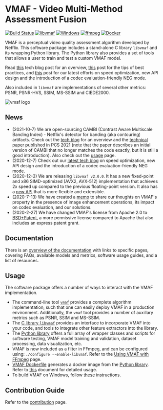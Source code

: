 # VMAF - Video Multi-Method Assessment Fusion

[![Build Status](https://travis-ci.com/Netflix/vmaf.svg?branch=master)](https://travis-ci.com/Netflix/vmaf)
[![libvmaf](https://github.com/Netflix/vmaf/workflows/libvmaf/badge.svg)](https://github.com/Netflix/vmaf/actions?query=workflow%3Alibvmaf)
[![Windows](https://github.com/Netflix/vmaf/workflows/Windows/badge.svg)](https://github.com/Netflix/vmaf/actions?query=workflow%3AWindows)
[![ffmpeg](https://github.com/Netflix/vmaf/workflows/ffmpeg/badge.svg)](https://github.com/Netflix/vmaf/actions?query=workflow%3Affmpeg)
[![Docker](https://github.com/Netflix/vmaf/workflows/Docker/badge.svg)](https://github.com/Netflix/vmaf/actions?query=workflow%3ADocker)

VMAF is a perceptual video quality assessment algorithm developed by Netflix. This software package includes a stand-alone C library `libvmaf` and its wrapping Python library. The Python library also provides a set of tools that allows a user to train and test a custom VMAF model.

Read [this](https://medium.com/netflix-techblog/toward-a-practical-perceptual-video-quality-metric-653f208b9652) tech blog post for an overview, [this](https://medium.com/netflix-techblog/vmaf-the-journey-continues-44b51ee9ed12) post for the tips of best practices, and [this](https://netflixtechblog.com/toward-a-better-quality-metric-for-the-video-community-7ed94e752a30) post for our latest efforts on speed optimization, new API design and the introduction of a codec evaluation-friendly NEG mode.

Also included in `libvmaf` are implementations of several other metrics: PSNR, PSNR-HVS, SSIM, MS-SSIM and CIEDE2000.

![vmaf logo](resource/images/vmaf_logo.jpg)

## News

- (2021-10-7) We are open-sourcing CAMBI (Contrast Aware Multiscale Banding Index) - Netflix's detector for banding (aka contouring) artifacts. Check out the [tech blog](https://netflixtechblog.medium.com/cambi-a-banding-artifact-detector-96777ae12fe2) for an overview and the [technical paper](resource/doc/papers/CAMBI_PCS2021.pdf) published in PCS 2021 (note that the paper describes an initial version of CAMBI that no longer matches the code exactly, but it is still a good introduction). Also check out the [usage](resource/doc/cambi.md) page.
- (2020-12-7) Check out our [latest tech blog](https://netflixtechblog.com/toward-a-better-quality-metric-for-the-video-community-7ed94e752a30) on speed optimization, new API design and the introduction of a codec evaluation-friendly NEG mode.
- (2020-12-3) We are releasing `libvmaf v2.0.0`. It has a new fixed-point and x86 SIMD-optimized (AVX2, AVX-512) implementation that achieves 2x speed up compared to the previous floating-point version. It also has a [new API](libvmaf/README.md) that is more flexible and extensible.
- (2020-7-13) We have created a [memo](https://docs.google.com/document/d/1dJczEhXO0MZjBSNyKmd3ARiCTdFVMNPBykH4_HMPoyY/edit?usp=sharing) to share our thoughts on VMAF's property in the presence of image enhancement operations, its impact on codec evaluation, and our solutions.
- (2020-2-27) We have changed VMAF's license from Apache 2.0 to [BSD+Patent](https://opensource.org/licenses/BSDplusPatent), a more permissive license compared to Apache that also includes an express patent grant.

## Documentation

There is an [overview of the documentation](resource/doc/index.md) with links to specific pages, covering FAQs, available models and metrics, software usage guides, and a list of resources.

## Usage

The software package offers a number of ways to interact with the VMAF implementation.

  - The command-line tool [`vmaf`](libvmaf/tools/README.md) provides a complete algorithm implementation, such that one can easily deploy VMAF in a production environment. Additionally, the `vmaf` tool provides a number of auxillary metrics such as PSNR, SSIM and MS-SSIM.
  - The [C library `libvmaf`](libvmaf/README.md) provides an interface to incorporate VMAF into your code, and tools to integrate other feature extractors into the library.
  - The [Python library](resource/doc/python.md) offers a full array of wrapper classes and scripts for software testing, VMAF model training and validation, dataset processing, data visualization, etc.
  - VMAF is now included as a filter in FFmpeg, and can be configured using: `./configure --enable-libvmaf`. Refer to the [Using VMAF with FFmpeg](resource/doc/ffmpeg.md) page.
  - [VMAF Dockerfile](Dockerfile) generates a docker image from the [Python library](resource/doc/python.md). Refer to [this](resource/doc/docker.md) document for detailed usage.
  - To build VMAF on Windows, follow [these](resource/doc/windows.md) instructions.

## Contribution Guide

Refer to the [contribution](CONTRIBUTING.md) page.

